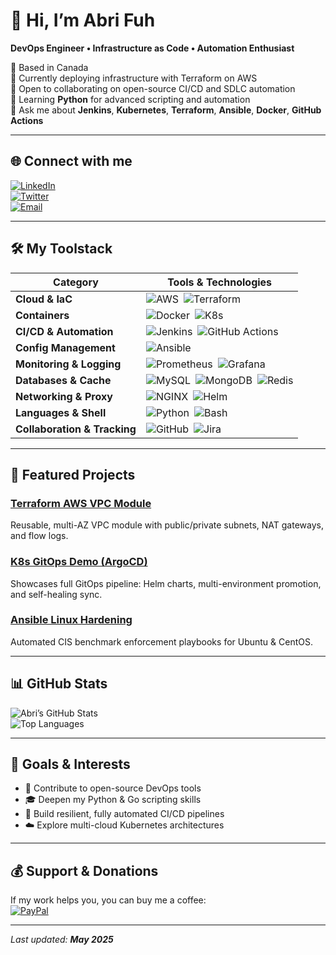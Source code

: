 <!--
  ____  _     _     _             
 |  _ \(_) __| | __| | ___  _ __  
 | |_) | |/ _` |/ _` |/ _ \| '_ \ 
 |  __/| | (_| | (_| | (_) | | | |
 |_|   |_|\__,_|\__,_|\___/|_| |_|
-->

# 👋 Hi, I’m Abri Fuh  
**DevOps Engineer • Infrastructure as Code • Automation Enthusiast**  

📍 Based in Canada  
🔭 Currently deploying infrastructure with Terraform on AWS  
🤝 Open to collaborating on open-source CI/CD and SDLC automation  
🌱 Learning **Python** for advanced scripting and automation  
💬 Ask me about **Jenkins**, **Kubernetes**, **Terraform**, **Ansible**, **Docker**, **GitHub Actions**  

---

## 🌐 Connect with me  

[![LinkedIn](https://img.shields.io/badge/LinkedIn-%230077B5.svg?logo=linkedin&logoColor=white)](https://linkedin.com/in/abrifuh)  
[![Twitter](https://img.shields.io/badge/Twitter-%231DA1F2.svg?logo=twitter&logoColor=white)](https://twitter.com/your_elder_bro)  
[![Email](https://img.shields.io/badge/Email-%23D14836.svg?logo=gmail&logoColor=white)](mailto:abrifuh6@gmail.com)  

---

## 🛠️ My Toolstack  

| Category                  | Tools & Technologies                                                                                                      |
|---------------------------|----------------------------------------------------------------------------------------------------------------------------|
| **Cloud & IaC**           | ![AWS](https://img.shields.io/badge/AWS-%23FF9900.svg?style=flat&logo=amazon-aws)&ensp;![Terraform](https://img.shields.io/badge/Terraform-%235835CC.svg?style=flat&logo=terraform) |
| **Containers**            | ![Docker](https://img.shields.io/badge/Docker-%230db7ed.svg?style=flat&logo=docker)&ensp;![K8s](https://img.shields.io/badge/Kubernetes-%23326ce5.svg?style=flat&logo=kubernetes) |
| **CI/CD & Automation**    | ![Jenkins](https://img.shields.io/badge/Jenkins-%232C5263.svg?style=flat&logo=jenkins)&ensp;![GitHub Actions](https://img.shields.io/badge/GitHub%20Actions-2088FF.svg?style=flat&logo=github-actions) |
| **Config Management**     | ![Ansible](https://img.shields.io/badge/Ansible-%231A1918.svg?style=flat&logo=ansible)                                     |
| **Monitoring & Logging**  | ![Prometheus](https://img.shields.io/badge/Prometheus-%23E6522C.svg?style=flat&logo=prometheus)&ensp;![Grafana](https://img.shields.io/badge/Grafana-%23F46800.svg?style=flat&logo=grafana) |
| **Databases & Cache**     | ![MySQL](https://img.shields.io/badge/MySQL-%2300f.svg?style=flat&logo=mysql)&ensp;![MongoDB](https://img.shields.io/badge/MongoDB-%234ea94b.svg?style=flat&logo=mongodb)&ensp;![Redis](https://img.shields.io/badge/Redis-%23DD0031.svg?style=flat&logo=redis) |
| **Networking & Proxy**    | ![NGINX](https://img.shields.io/badge/NGINX-%23009639.svg?style=flat&logo=nginx)&ensp;![Helm](https://img.shields.io/badge/Helm-%23007ACC.svg?style=flat&logo=helm) |
| **Languages & Shell**     | ![Python](https://img.shields.io/badge/Python-%233776AB.svg?style=flat&logo=python)&ensp;![Bash](https://img.shields.io/badge/Shell-%2300CD00.svg?style=flat&logo=gnu-bash) |
| **Collaboration & Tracking** | ![GitHub](https://img.shields.io/badge/GitHub-%23121011.svg?style=flat&logo=github)&ensp;![Jira](https://img.shields.io/badge/Jira-%230A0FFF.svg?style=flat&logo=jira) |

---

## 📂 Featured Projects  

### [Terraform AWS VPC Module](https://github.com/abrifuh6/terraform-aws-vpc)  
Reusable, multi-AZ VPC module with public/private subnets, NAT gateways, and flow logs.

### [K8s GitOps Demo (ArgoCD)](https://github.com/abrifuh6/argo-gitops-demo)  
Showcases full GitOps pipeline: Helm charts, multi-environment promotion, and self-healing sync.

### [Ansible Linux Hardening](https://github.com/abrifuh6/linux-hardening)  
Automated CIS benchmark enforcement playbooks for Ubuntu & CentOS.

---

## 📊 GitHub Stats  

![Abri’s GitHub Stats](https://github-readme-stats.vercel.app/api?username=abrifuh6&theme=radical&show_icons=true)  
![Top Languages](https://github-readme-stats.vercel.app/api/top-langs/?username=abrifuh6&theme=radical&layout=compact)

---

## 🎯 Goals & Interests  

- 🚀 Contribute to open-source DevOps tools  
- 🎓 Deepen my Python & Go scripting skills  
- 🔄 Build resilient, fully automated CI/CD pipelines  
- ☁️ Explore multi-cloud Kubernetes architectures  

---

## 💰 Support & Donations  

If my work helps you, you can buy me a coffee:  
[![PayPal](https://img.shields.io/badge/PayPal-00457C?style=for-the-badge&logo=paypal&logoColor=white)](https://paypal.me/abrifuh77)

---

_Last updated: **May 2025**_  

